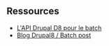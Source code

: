 ## Ressources

* [L'API Drupal D8 pour le batch](https://api.drupal.org/api/drupal/core%21includes%21form.inc/group/batch/8.2.x)
* [Blog Drupal8 /  Batch post](http://tylerfrankenstein.com/code/drupal-8-batch-examplehttp://tylerfrankenstein.com/code/drupal-8-batch-example)
